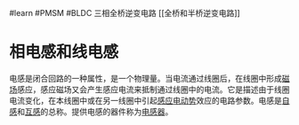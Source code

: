 #learn #PMSM #BLDC 
三相全桥逆变电路
[[全桥和半桥逆变电路]]
# 相电感和线电感
电感是闭合回路的一种属性，是一个物理量。当电流通过线圈后，在线圈中形成[磁场](https://baike.baidu.com/item/%E7%A3%81%E5%9C%BA?fromModule=lemma_inlink)感应，感应磁场又会产生感应电流来抵制通过线圈中的电流。它是描述由于线圈电流变化，在本线圈中或在另一线圈中引起[感应电动势](https://baike.baidu.com/item/%E6%84%9F%E5%BA%94%E7%94%B5%E5%8A%A8%E5%8A%BF/9499837?fromModule=lemma_inlink)效应的电路参数。电感是[自感](https://baike.baidu.com/item/%E8%87%AA%E6%84%9F/1016803?fromModule=lemma_inlink)和[互感](https://baike.baidu.com/item/%E4%BA%92%E6%84%9F/1016820?fromModule=lemma_inlink)的总称。提供电感的器件称为[电感器](https://baike.baidu.com/item/%E7%94%B5%E6%84%9F%E5%99%A8/4737080?fromModule=lemma_inlink)。
